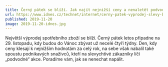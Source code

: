 ```yaml
---
title: Černý pátek se blíží. Jak najít nejnižší ceny a nenaletět podvodníkům
url: https://www.idnes.cz/technet/internet/cerny-patek-vyprodej-slevy-black-friday.A191119_123152_sw_internet_vse
published: 2019-11-20
image: 2019-11-20-idnes.jpg
---
```


Největší výprodej spotřebního zboží se blíží. Černý pátek letos
připadne na 29.&nbsp;listopadu, kdy budou do Vánoc zbývat už necelé čtyři
týdny. Den, kdy ceny klesají k&nbsp;nejnižším hodnotám za celý rok, na sebe
však nabalil také spoustu podnikavých snaživců, kteří na slevychtivé
zákazníky líčí „podvodné“ akce. Poradíme vám, jak se nenechat
napálit.
